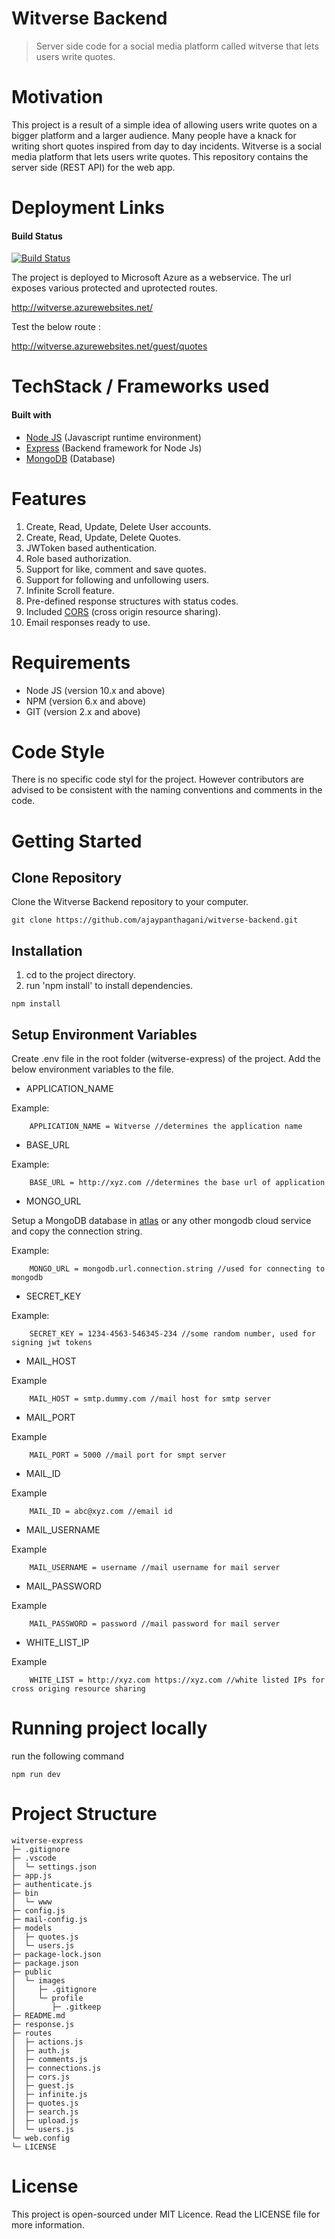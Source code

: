# Witverse Backend
> Server side code for a social media platform called witverse that lets users write quotes.

# Motivation

This project is a result of a simple idea of allowing users write quotes on a bigger platform and a larger audience. Many people have a knack for writing short quotes inspired from day to day incidents. Witverse is a social media platform that lets users write quotes. This repository contains the server side (REST API) for the web app.

# Deployment Links

#### Build Status
[![Build Status](https://dev.azure.com/ajaypanthagani0339/witverse/_apis/build/status/witverse%20-%201%20-%20CI?branchName=master&jobName=Build)](https://dev.azure.com/ajaypanthagani0339/witverse/_build/latest?definitionId=1&branchName=master)

The project is deployed to Microsoft Azure as a webservice. The url exposes various protected and uprotected routes.

http://witverse.azurewebsites.net/

Test the below route :

http://witverse.azurewebsites.net/guest/quotes

# TechStack / Frameworks used

#### Built with

* [Node JS](https://nodejs.org/en/) (Javascript runtime environment)
* [Express](https://expressjs.com/) (Backend framework for Node Js)
* [MongoDB](https://www.mongodb.com/) (Database)

# Features

1. Create, Read, Update, Delete User accounts.
2. Create, Read, Update, Delete Quotes.
3. JWToken based authentication.
4. Role based authorization.
5. Support for like, comment and save quotes.
6. Support for following and unfollowing users.
7. Infinite Scroll feature.
8. Pre-defined response structures with status codes.
9. Included [CORS](https://developer.mozilla.org/en-US/docs/Web/HTTP/CORS) (cross origin resource sharing).
10. Email responses ready to use.

# Requirements

* Node JS (version 10.x and above)
* NPM (version 6.x and above)
* GIT (version 2.x and above)

# Code Style

There is no specific code styl for the project. However contributors are advised to be consistent with the naming conventions and comments in the code.

# Getting Started

## Clone Repository

Clone the Witverse Backend repository to your computer.


```
git clone https://github.com/ajaypanthagani/witverse-backend.git
```

## Installation

1. cd to the project directory.
2. run 'npm install' to install dependencies.

```
npm install
```

## Setup Environment Variables

Create .env file in the root folder (witverse-express) of the project. Add the below environment variables to the file.


* APPLICATION_NAME

Example:
```
    APPLICATION_NAME = Witverse //determines the application name
```

* BASE_URL

Example:
```
    BASE_URL = http://xyz.com //determines the base url of application
```

* MONGO_URL

Setup a MongoDB database in [atlas](https://www.mongodb.com/cloud/atlas) or any other mongodb cloud service and copy the connection string.

Example:
```
    MONGO_URL = mongodb.url.connection.string //used for connecting to mongodb
```

* SECRET_KEY

Example:
```
    SECRET_KEY = 1234-4563-546345-234 //some random number, used for signing jwt tokens
```
* MAIL_HOST

Example
```
    MAIL_HOST = smtp.dummy.com //mail host for smtp server
```

* MAIL_PORT

Example
```
    MAIL_PORT = 5000 //mail port for smpt server
```

* MAIL_ID

Example
```
    MAIL_ID = abc@xyz.com //email id
```

* MAIL_USERNAME

Example
```
    MAIL_USERNAME = username //mail username for mail server
```

* MAIL_PASSWORD

Example
```
    MAIL_PASSWORD = password //mail password for mail server
```

* WHITE_LIST_IP

Example
```
    WHITE_LIST = http://xyz.com https://xyz.com //white listed IPs for cross origing resource sharing
```
# Running project locally

run the following command

```
npm run dev

```
# Project Structure

```
witverse-express
├─ .gitignore
├─ .vscode
│  └─ settings.json
├─ app.js
├─ authenticate.js
├─ bin
│  └─ www
├─ config.js
├─ mail-config.js
├─ models
│  ├─ quotes.js
│  └─ users.js
├─ package-lock.json
├─ package.json
├─ public
│  └─ images
│     ├─ .gitignore
│     └─ profile
│        ├─ .gitkeep
├─ README.md
├─ response.js
├─ routes
│  ├─ actions.js
│  ├─ auth.js
│  ├─ comments.js
│  ├─ connections.js
│  ├─ cors.js
│  ├─ guest.js
│  ├─ infinite.js
│  ├─ quotes.js
│  ├─ search.js
│  ├─ upload.js
│  └─ users.js
└─ web.config
└─ LICENSE

```

# License

This project is open-sourced under MIT Licence. Read the LICENSE file for more information.